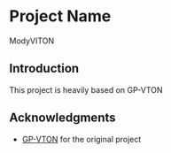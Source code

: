 # Project Name
ModyVITON

## Introduction

This project is heavily based on GP-VTON

## Acknowledgments

- [GP-VTON](https://github.com/xiezhy6/GP-VTON) for the original project
